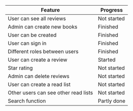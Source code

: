 | Feature                              | Progress         |
| ------------------------------------ | ---------------- |
| User can see all reviews             |  Not started     |
| Admin can create new books           |  Finished        |
| User can be created                  |  Finished        |
| User can sign in                     |  Finished        |
| Different roles between users        |  Finished        |
| User can create a review             |  Started         |
| Star rating                          |  Not started     |
| Admin can delete reviews             |  Not started     |
| User can create a read list          |  Not started     |
| Other users can see other read lists |  Not started     |
| Search function                      |  Partly done     |
